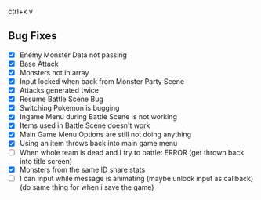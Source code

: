 ctrl+k v

## Bug Fixes
- [x] Enemy Monster Data not passing
- [x] Base Attack
- [x] Monsters not in array
- [x] Input locked when back from Monster Party Scene
- [x] Attacks generated twice
- [x] Resume Battle Scene Bug
- [x] Switching Pokemon is bugging
- [x] Ingame Menu during Battle Scene is not working
- [x] Items used in Battle Scene doesn't work
- [x] Main Game Menu Options are still not doing anything
- [x] Using an item throws back into main game menu
- [ ] When whole team is dead and I try to battle: ERROR (get thrown back into title screen)
- [x] Monsters from the same ID share stats
- [ ] I can input while message is animating (maybe unlock input as callback) (do same thing for when i save the game)